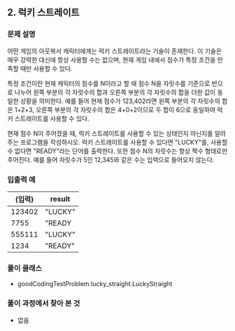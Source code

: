 
## 2. 럭키 스트레이트

### 문제 설명
어떤 게임의 아웃복서 캐릭터에게는 럭키 스트레이트라는 기술이 존재한다.
이 기술은 매우 강력한 대신에 항상 사용할 수는 없으며, 현재 게임 내에서 점수가 특정 조건을 만족할 때만 사용할 수 있다.

특정 조건이란 현재 캐릭터의 점수를 N이라고 할 때 점수 N을 자릿수를 기준으로
반으로 나누어 왼쪽 부분의 각 자릿수의 합과 오른쪽 부분의 각 자릿수의 합을 더한 값이 동일한 상황을 의미한다.
예를 들어 현재 점수가 123,402라면 왼쪽 부분의 각 자릿수의 합은 1+2+3,
오른쪽 부분의 각 자릿수의 합은 4+0+2이므로 두 합이 6으로 동일하여 럭키 스트레이트를 사용할 수 있다.

현재 점수 N이 주어졌을 때, 럭키 스트레이트를 사용할 수 있는 상태인지 아닌지를 알려주는 프로그램을 작성하시오.
럭키 스트레이트를 사용할 수 있다면 "LUCKY"를, 사용할 수 없다면 "READY"라는 단어를 출력한다.
또한 점수 N의 자릿수는 항상 짝수 형태로만 주어진다.
예를 들어 자릿수가 5인 12,345와 같은 수는 입력으로 들어오지 않는다.

### 입출력 예
| (입력)  | result  |
|--------|---------|
| 123402 | "LUCKY" |
| 7755   | "READY  |
| 555111 | "LUCKY" |
| 1234   | "READY" |

### 풀이 클래스
- goodCodingTestProblem.lucky_straight.LuckyStraight

### 풀이 과정에서 찾아 본 것
- 없음